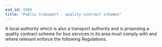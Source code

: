 ```yaml
---
esd_id: 2880
title: "Public transport - quality contract schemes"
---
```


A local authority which is also a transport authority and is proposing a quality contract scheme for bus services in its area must comply with and where relevant enforce the following Regulations.

